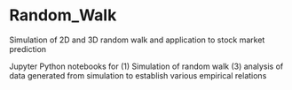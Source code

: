 # Random_Walk
Simulation of 2D and 3D random walk and application to stock market prediction

Jupyter Python notebooks for 
  (1) Simulation of random walk
  (3) analysis of data generated from simulation to establish various empirical relations
  

